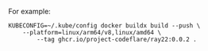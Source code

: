 For example:

```shell
KUBECONFIG=~/.kube/config docker buildx build --push \
    --platform=linux/arm64/v8,linux/amd64 \
        --tag ghcr.io/project-codeflare/ray22:0.0.2 .
```
